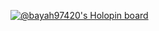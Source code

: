 [![@bayah97420's Holopin board](https://holopin.io/api/user/board?user=bayah97420)](https://holopin.io/@bayah97420)
